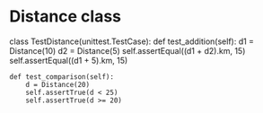 # Distance class

class TestDistance(unittest.TestCase):
    def test_addition(self):
        d1 = Distance(10)
        d2 = Distance(5)
        self.assertEqual((d1 + d2).km, 15)
        self.assertEqual((d1 + 5).km, 15)

    def test_comparison(self):
        d = Distance(20)
        self.assertTrue(d < 25)
        self.assertTrue(d >= 20)